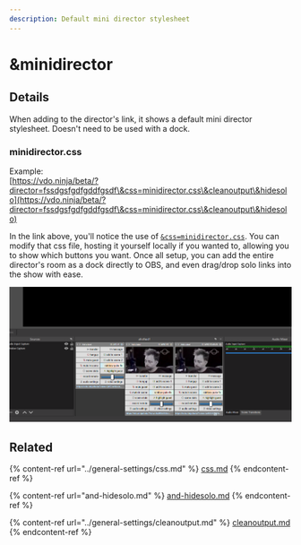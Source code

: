 ```yaml
---
description: Default mini director stylesheet
---
```


# \&minidirector

## Details

When adding to the director's link, it shows a default mini director stylesheet. Doesn't need to be used with a dock.

### minidirector.css

Example:\
[https://vdo.ninja/beta/?director=fssdgsfgdfgddfgsdf\&css=minidirector.css\&cleanoutput\&hidesolo](https://vdo.ninja/beta/?director=fssdgsfgdfgddfgsdf\&css=minidirector.css\&cleanoutput\&hidesolo)

In the link above, you'll notice the use of [`&css=minidirector.css`](../general-settings/css.md). You can modify that css file, hosting it yourself locally if you wanted to, allowing you to show which buttons you want. Once all setup, you can add the entire director's room as a dock directly to OBS, and even drag/drop solo links into the show with ease.

![](<../.gitbook/assets/image (96).png>)

## Related

{% content-ref url="../general-settings/css.md" %}
[css.md](../general-settings/css.md)
{% endcontent-ref %}

{% content-ref url="and-hidesolo.md" %}
[and-hidesolo.md](and-hidesolo.md)
{% endcontent-ref %}

{% content-ref url="../general-settings/cleanoutput.md" %}
[cleanoutput.md](../general-settings/cleanoutput.md)
{% endcontent-ref %}
